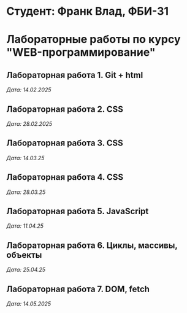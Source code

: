 # Студент: Франк Влад, ФБИ-31

# Лабораторные работы по курсу "WEB-программирование"

## Лабораторная работа 1. Git + html

*Дата: 14.02.2025*

## Лабораторная работа 2. CSS

*Дата: 28.02.2025*

## Лабораторная работа 3. CSS

*Дата: 14.03.25*

## Лабораторная работа 4. CSS

*Дата: 28.03.25*

## Лабораторная работа 5. JavaScript

*Дата: 11.04.25*

## Лабораторная работа 6. Циклы, массивы, объекты
 
*Дата: 25.04.25*

## Лабораторная работа 7. DOM, fetch

*Дата: 14.05.2025*
